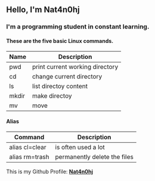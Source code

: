 ## Hello, I'm Nat4n0hj

### I'm a programming student in constant **learning**.

#### These are the five basic Linux commands.

| Name | Description |
| ---- | ------------------------------- |
|  pwd | print current working directory |
|  cd  |     change current directory    |
|  ls  |     list directoy content       |
|mkdir |        make directoy            |
|  mv  |            move                 |

#### Alias

|     Command    |      Description           |
| -------------  | -------------------------- |
| alias cl=clear| is often used  a lot        |
| alias rm=trash| permanently delete the files|

This is my Github Profile: **[Nat4n0hj](https://github.com/Nat4n0hj)**                                                                                                                                                                                                                                                                                                                                                                                                                                              